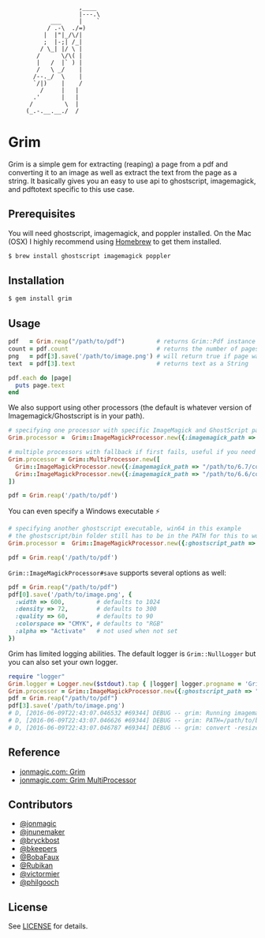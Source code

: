 ```
                    ,____
                    |---.\
            ___     |    `
           / .-\  ./=)
          |  |"|_/\/|
          ;  |-;| /_|
         / \_| |/ \ |
        /      \/\( |
        |   /  |` ) |
        /   \ _/    |
       /--._/  \    |
       `/|)    |    /
         /     |   |
       .'      |   |
      /         \  |
     (_.-.__.__./  /
```

# Grim

Grim is a simple gem for extracting (reaping) a page from a pdf and converting it to an image as well as extract the text from the page as a string. It basically gives you an easy to use api to ghostscript, imagemagick, and pdftotext specific to this use case.

## Prerequisites

You will need ghostscript, imagemagick, and poppler installed. On the Mac (OSX) I highly recommend using [Homebrew](http://mxcl.github.com/homebrew/) to get them installed.

```bash
$ brew install ghostscript imagemagick poppler
```

## Installation

```bash
$ gem install grim
```

## Usage

```ruby
pdf   = Grim.reap("/path/to/pdf")         # returns Grim::Pdf instance for pdf
count = pdf.count                         # returns the number of pages in the pdf
png   = pdf[3].save('/path/to/image.png') # will return true if page was saved or false if not
text  = pdf[3].text                       # returns text as a String

pdf.each do |page|
  puts page.text
end
```

We also support using other processors (the default is whatever version of Imagemagick/Ghostscript is in your path).

```ruby
# specifying one processor with specific ImageMagick and GhostScript paths
Grim.processor =  Grim::ImageMagickProcessor.new({:imagemagick_path => "/path/to/convert", :ghostscript_path => "/path/to/gs"})

# multiple processors with fallback if first fails, useful if you need multiple versions of convert/gs
Grim.processor = Grim::MultiProcessor.new([
  Grim::ImageMagickProcessor.new({:imagemagick_path => "/path/to/6.7/convert", :ghostscript_path => "/path/to/9.04/gs"}),
  Grim::ImageMagickProcessor.new({:imagemagick_path => "/path/to/6.6/convert", :ghostscript_path => "/path/to/9.02/gs"})
])

pdf = Grim.reap('/path/to/pdf')
```

You can even specify a Windows executable :zap:

```ruby
# specifying another ghostscript executable, win64 in this example
# the ghostscript/bin folder still has to be in the PATH for this to work
Grim.processor =  Grim::ImageMagickProcessor.new({:ghostscript_path => "gswin64c.exe"})

pdf = Grim.reap('/path/to/pdf')
```

`Grim::ImageMagickProcessor#save` supports several options as well:

```ruby
pdf = Grim.reap("/path/to/pdf")
pdf[0].save('/path/to/image.png', {
  :width => 600,         # defaults to 1024
  :density => 72,        # defaults to 300
  :quality => 60,        # defaults to 90
  :colorspace => "CMYK", # defaults to "RGB"
  :alpha => "Activate"   # not used when not set
})
```

Grim has limited logging abilities. The default logger is `Grim::NullLogger` but you can also set your own logger.

```ruby
require "logger"
Grim.logger = Logger.new($stdout).tap { |logger| logger.progname = 'Grim' }
Grim.processor = Grim::ImageMagickProcessor.new({:ghostscript_path => "/path/to/bin/gs"})
pdf = Grim.reap("/path/to/pdf")
pdf[3].save('/path/to/image.png')
# D, [2016-06-09T22:43:07.046532 #69344] DEBUG -- grim: Running imagemagick command
# D, [2016-06-09T22:43:07.046626 #69344] DEBUG -- grim: PATH=/path/to/bin:/usr/local/bin:/usr/bin
# D, [2016-06-09T22:43:07.046787 #69344] DEBUG -- grim: convert -resize 1024 -antialias -render -quality 90 -colorspace RGB -interlace none -density 300 /path/to/pdf /path/to/image.png
```

## Reference

* [jonmagic.com: Grim](http://jonmagic.com/blog/archives/2011/09/06/grim/)
* [jonmagic.com: Grim MultiProcessor](http://jonmagic.com/blog/archives/2011/10/06/grim-multiprocessor-to-the-rescue/)

## Contributors

* [@jonmagic](https://github.com/jonmagic)
* [@jnunemaker](https://github.com/jnunemaker)
* [@bryckbost](https://github.com/bryckbost)
* [@bkeepers](https://github.com/bkeepers)
* [@BobaFaux](https://github.com/BobaFaux)
* [@Rubikan](https://github.com/Rubikan)
* [@victormier](https://github.com/victormier)
* [@philgooch](https://github.com/philgooch)

## License

See [LICENSE](LICENSE) for details.
